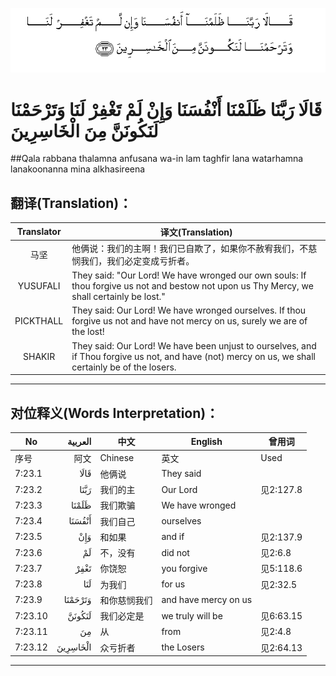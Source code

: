 ![007:023](images/007_023.gif)

# قَالَا رَبَّنَا ظَلَمْنَا أَنْفُسَنَا وَإِنْ لَمْ تَغْفِرْ لَنَا وَتَرْحَمْنَا لَنَكُونَنَّ مِنَ الْخَاسِرِينَ 

##Qala rabbana thalamna anfusana wa-in lam taghfir lana watarhamna lanakoonanna mina alkhasireena 

## 翻译(Translation)：

| Translator | 译文(Translation)                                            |
| :--------: | ------------------------------------------------------------ |
|    马坚    | 他俩说：我们的主啊！我们已自欺了，如果你不赦宥我们，不慈悯我们，我们必定变成亏折者。 |
|  YUSUFALI  | They said: "Our Lord! We have wronged our own souls: If thou forgive us not and bestow not upon us Thy Mercy, we shall certainly be lost." |
| PICKTHALL  | They said: Our Lord! We have wronged ourselves. If thou forgive us not and have not mercy on us, surely we are of the lost! |
|   SHAKIR   | They said: Our Lord! We have been unjust to ourselves, and if Thou forgive us not, and have (not) mercy on us, we shall certainly be of the losers. |

---

## 对位释义(Words Interpretation)：

| No   | العربية | 中文    | English | 曾用词 |
| ---- | ------: | ------- | ------- | ------ |
| 序号 |    阿文 | Chinese | 英文    | Used   |
| 7:23.1  | قَالَا     | 他俩说       | They said            |           |
| 7:23.2  | رَبَّنَا     | 我们的主     | Our Lord             | 见2:127.8 |
| 7:23.3  | ظَلَمْنَا    | 我们欺骗     | We have wronged      |           |
| 7:23.4  | أَنْفُسَنَا   | 我们自己     | ourselves            |           |
| 7:23.5  | وَإِنْ      | 和如果       | and if               | 见2:137.9 |
| 7:23.6  | لَمْ       | 不，没有     | did not              | 见2:6.8   |
| 7:23.7  | تَغْفِرْ     | 你饶恕       | you forgive          | 见5:118.6 |
| 7:23.8  | لَنَا      | 为我们       | for us               | 见2:32.5  |
| 7:23.9  | وَتَرْحَمْنَا  | 和你慈悯我们 | and have mercy on us |           |
| 7:23.10 | لَنَكُونَنَّ   | 我们必定是   | we truly will be     | 见6:63.15 |
| 7:23.11 | مِنَ       | 从           | from                 | 见2:4.8   |
| 7:23.12 | الْخَاسِرِينَ | 众亏折者     | the Losers           | 见2:64.13 |

---